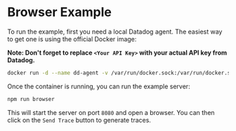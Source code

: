 # Browser Example

To run the example, first you need a local Datadog agent. The easiest way to get one is using the official Docker image:

**Note: Don't forget to replace `<Your API Key>` with your actual API key from Datadog.**

```sh
docker run -d --name dd-agent -v /var/run/docker.sock:/var/run/docker.sock:ro -v /proc/:/host/proc/:ro -v /sys/fs/cgroup/:/host/sys/fs/cgroup:ro -e API_KEY=<Your API Key> -e SD_BACKEND=docker -e DD_APM_ENABLED=true -p 8126:8126 datadog/docker-dd-agent:latest
```

Once the container is running, you can run the example server:

```sh
npm run browser
```

This will start the server on port `8080` and open a browser. You can then click on the `Send Trace` button to generate traces.
